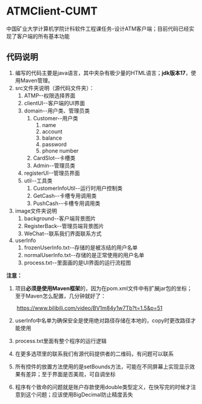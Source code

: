 # ATMClient-CUMT

中国矿业大学计算机学院计科软件工程课任务-设计ATM客户端；目前代码已经实现了客户端的所有基本功能

## 代码说明

1. 编写的代码主要是java语言，其中夹杂有极少量的HTML语言；**jdk版本17**，使用Maven管理。
2. src文件夹说明（源代码文件夹）：
   1. ATMP--权限选择界面
   2. clientUI--客户端的UI界面
   3. domain--用户类、管理员类
      1. Customer--用户类
         1. name
         2. account
         3. balance
         4. password
         5. phone number
      2. CardSlot--卡槽类
      3. Admin--管理员类
   4. registerUI--管理员界面
   5. util--工具类
      1. CustomerInfoUtil--运行时用户控制类
      2. GetCash--卡槽专用调用类
      3. PushCash--卡槽专用调用类
3. image文件夹说明
   1. background--客户端背景图片
   2. RegisterBack--管理员端背景图片
   3. WeChat--联系我们界面联系方式
4. userInfo
   1. frozenUserInfo.txt--存储的是被冻结的用户名单
   2. normalUserInfo.txt--存储的是正常使用的用户名单
   3. process.txt--里面画的是UI界面的运行流程图

**注意：**

1. 项目**必须是使用Maven框架**的，因为在pom.xml文件中有扩展jar包的坐标；至于Maven怎么配置，几分钟就好了：

   ​									https://www.bilibili.com/video/BV1m84y1w7Tb?t=1.5&p=51

2. userInfo中名单为确保安全是使用绝对路径存储在本地的，copy时更改路径才能使用

3. process.txt里面有整个程序的运行逻辑

4. 在更多选项里的联系我们有源代码提供者的二维码，有问题可以联系

5. 所有控件的放置方法使用的是setBounds方法，可能在不同屏幕上实现显示效果有差异；至于界面是否美观，可自调坐标

6. 程序有个致命的问题就是账户存款使用double类型定义，在快写完的时候才注意到这个问题；应该使用BigDecimal防止精度丢失